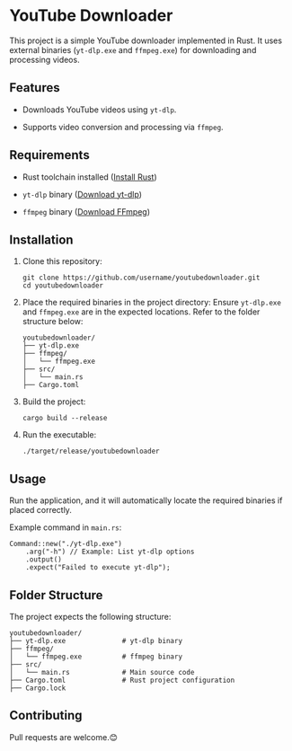 # YouTube Downloader

This project is a simple YouTube downloader implemented in Rust. It uses external binaries (`yt-dlp.exe` and `ffmpeg.exe`) for downloading and processing videos.

## Features

- Downloads YouTube videos using `yt-dlp`.
    
- Supports video conversion and processing via `ffmpeg`.
    

## Requirements

- Rust toolchain installed ([Install Rust](https://rustup.rs/))
    
- `yt-dlp` binary ([Download yt-dlp](https://github.com/yt-dlp/yt-dlp))
    
- `ffmpeg` binary ([Download FFmpeg](https://ffmpeg.org/))
    

## Installation

1. Clone this repository:
    
    ```
    git clone https://github.com/username/youtubedownloader.git
    cd youtubedownloader
    ```
    
2. Place the required binaries in the project directory: Ensure `yt-dlp.exe` and `ffmpeg.exe` are in the expected locations. Refer to the folder structure below:
    
    ```
    youtubedownloader/
    ├── yt-dlp.exe
    ├── ffmpeg/
    │   └── ffmpeg.exe
    ├── src/
    │   └── main.rs
    ├── Cargo.toml
    ```
    
3. Build the project:
    
    ```
    cargo build --release
    ```
    
4. Run the executable:
    
    ```
    ./target/release/youtubedownloader
    ```
    

## Usage

Run the application, and it will automatically locate the required binaries if placed correctly.

Example command in `main.rs`:

```
Command::new("./yt-dlp.exe")
    .arg("-h") // Example: List yt-dlp options
    .output()
    .expect("Failed to execute yt-dlp");
```

## Folder Structure

The project expects the following structure:

```
youtubedownloader/
├── yt-dlp.exe              # yt-dlp binary
├── ffmpeg/
│   └── ffmpeg.exe          # ffmpeg binary
├── src/
│   └── main.rs             # Main source code
├── Cargo.toml              # Rust project configuration
├── Cargo.lock
```

## Contributing

Pull requests are welcome.😊
